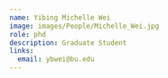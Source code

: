 ```yaml
---
name: Yibing Michelle Wei
image: images/People/Michelle_Wei.jpg
role: phd
description: Graduate Student
links:
  email: ybwei@bu.edu
---
```

